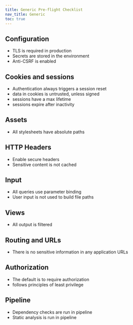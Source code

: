 ```yaml
---
title: Generic Pre-flight Checklist
nav_title: Generic
toc: true
---
```


## Configuration

* TLS is required in production
* Secrets are stored in the environment
* Anti-CSRF is enabled

## Cookies and sessions

* Authentication always triggers a session reset
* data in cookies is untrusted, unless signed
* sessions have a max lifetime
* sessions expire after inactivity

## Assets

* All stylesheets have absolute paths

## HTTP Headers

* Enable secure headers
* Sensitive content is not cached

## Input

* All queries use parameter binding
* User input is not used to build file paths

## Views

* All output is filtered

## Routing and URLs

* There is no sensitive information in any application URLs

## Authorization

* The default is to require authorization
* follows principles of least privilege

## Pipeline

* Dependency checks are run in pipeline
* Static analysis is run in pipeline
